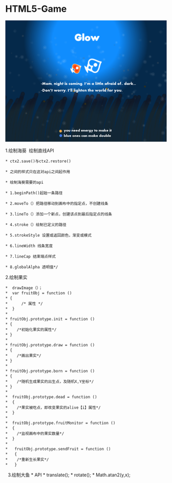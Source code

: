 # HTML5-Game
![game pic](img/cover.png)

1.绘制海葵
  绘制直线API
  
    * ctx2.save()与ctx2.restore()
    
    * 之间的样式只在这对api之间起作用
    
    * 绘制海葵需要的api
    
    * 1.beginPath()起始一条路径
    
    * 2.moveTo（）把路径移动到画布中的指定点，不创建线条
    
    * 3.lineTo（）添加一个新点，创建该点到最后指定点的线条
    
    * 4.stroke（）绘制已定义的路径
    
    * 5.strokeStyle 设置或返回颜色，渐变或模式
    
    * 6.lineWidth 线条宽度
    
    * 7.lineCap 结束端点样式
    
    * 8.globalAlpha 透明值*/
    
2.绘制果实

    *  drawImage（）；
    *  var fruitObj = function ()
    * {
    *      /* 属性 */
    *  }
    *
    * fruitObj.prototype.init = function ()
    * {
    *    /*初始化果实的属性*/
    * }
    *
    * fruitObj.prototype.draw = function ()
    * {
    *    /*画出果实*/
    * }
    *
    * fruitObj.prototype.born = function ()
    * {
    *    /*随机生成果实的出生点，及随机X,Y坐标*/
    * }
    *
    *  fruitObj.prototype.dead = function ()
    *  {
    *    /*果实被吃点，即改变果实的alive【i】属性*/
    *  }
    *
    *  fruitObj.prototype.fruitMonitor = function ()
    *  {
    *    /*监视画布中的果实数量*/
    *  }
    *
    *   fruitObj.prototype.sendFruit = function ()
    *   {
    *    /*重新生长果实*/
    *   }

   3.绘制大鱼
    * API
    *   translate();
    *   rotate();
    *   Math.atan2(y,x);
        
  
   

